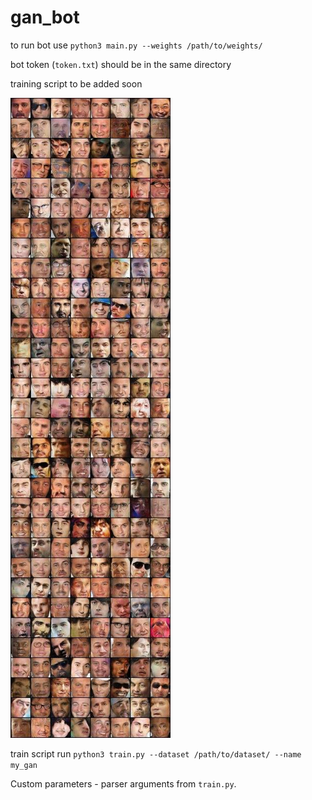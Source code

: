 # gan_bot
to run bot use `python3 main.py --weights /path/to/weights/`

bot token (`token.txt`) should be in the same directory

training script to be added soon

![alt text](https://github.com/HuviX/gan_bot/blob/master/gan_males.jpg)

train script run
`python3 train.py --dataset /path/to/dataset/ --name my_gan`

Custom parameters - parser arguments from `train.py`.
